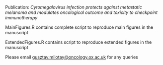 Publication: _Cytomegalovirus infection protects against metastatic melanoma and modulates oncological outcome and toxicity to checkpoint immunotherapy_ 

MainFigures.R contains complete script to reproduce main figures in the manuscript

ExtendedFigures.R contains script to reproduce extended figures in the manuscript 

Please email gusztav.milotay@oncology.ox.ac.uk for any queries 
